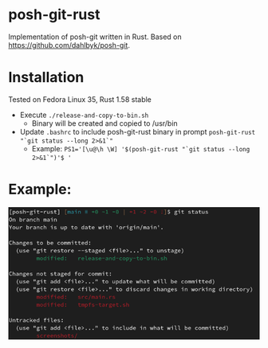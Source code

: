 # posh-git-rust

Implementation of posh-git written in Rust.
Based on https://github.com/dahlbyk/posh-git.


# Installation
Tested on Fedora Linux 35, Rust 1.58 stable

* Execute `./release-and-copy-to-bin.sh`
  * Binary will be created and copied to /usr/bin
* Update `.bashrc` to include posh-git-rust binary in prompt ``posh-git-rust "`git status --long 2>&1`"``
  * Example: ``PS1='[\u@\h \W] '$(posh-git-rust "`git status --long 2>&1`")'$ '``

# Example:
![example_output](https://raw.githubusercontent.com/michalgcc/posh-git-rust/main/screenshots/example.png "Example output")
